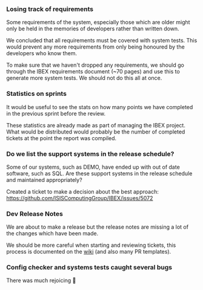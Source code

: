 ### Losing track of requirements

Some requirements of the system, especially those which are older might only be held in the memories of developers rather than written down. 

We concluded that all requirements must be covered with system tests. This would prevent any more requirements from only being honoured by the developers who know them.

To make sure that we haven't dropped any requirements, we should go through the IBEX requirements document (~70 pages) and use this to generate more system tests. We should not do this all at once.

### Statistics on sprints

It would be useful to see the stats on how many points we have completed in the previous sprint before the review.

These statistics are already made as part of managing the IBEX project. What would be distributed would probably be the number of completed tickets at the point the report was compiled.

### Do we list the support systems in the release schedule?

Some of our systems, such as DEMO, have ended up with out of date software, such as SQL. Are these support systems in the release schedule and maintained appropriately?

Created a ticket to make a decision about the best approach: https://github.com/ISISComputingGroup/IBEX/issues/5072

### Dev Release Notes

We are about to make a release but the release notes are missing a lot of the changes which have been made.

We should be more careful when starting and reviewing tickets, this process is documented on the [wiki](Tickets-and-their-Workflow#movement-of-tickets) (and also many PR templates).

### Config checker and systems tests caught several bugs
There was much rejoicing 🎉
